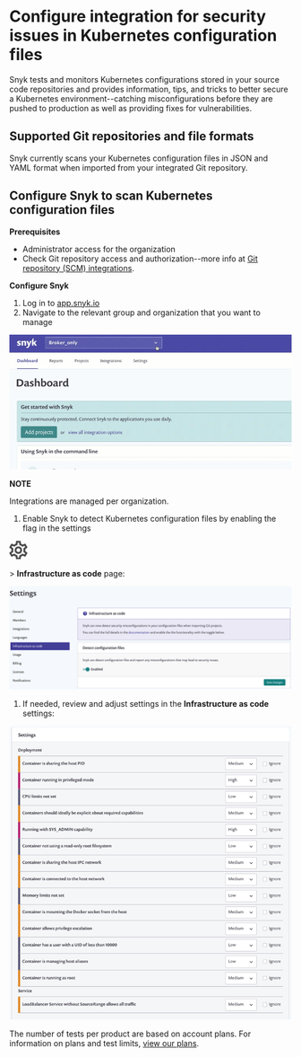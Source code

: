 # Configure integration for security issues in Kubernetes configuration files

Snyk tests and monitors Kubernetes configurations stored in your source code repositories and provides information, tips, and tricks to better secure a Kubernetes environment--catching misconfigurations before they are pushed to production as well as providing fixes for vulnerabilities.

## Supported Git repositories and file formats

Snyk currently scans your Kubernetes configuration files in JSON and YAML format when imported from your integrated Git repository.

## Configure Snyk to scan Kubernetes configuration files

**Prerequisites**

* Administrator access for the organization
* Check Git repository access and authorization--more info at [Git repository \(SCM\) integrations](https://support.snyk.io/hc/en-us/sections/360001138098-Git-repository-SCM-integrations).

**Configure Snyk**

1. Log in to [app.snyk.io](https://app.snyk.io/)
2. Navigate to the relevant group and organization that you want to manage

![AddProjectMenu.gif](../../.gitbook/assets/add-artifactory-images%20%281%29%20%282%29%20%281%29.gif)

**NOTE**

Integrations are managed per organization.

1. Enable Snyk to detect Kubernetes configuration files by enabling the flag in the settings

![cog\_icon.png](../../.gitbook/assets/cog_icon.png)

&gt; **Infrastructure as code** page:

![Screenshot\_2020-08-18\_at\_17.29.49.png](../../.gitbook/assets/screenshot_2020-08-18_at_17.29.49.png)

1. If needed, review and adjust settings in the **Infrastructure as code** settings:

![Configure-Policies.png](../../.gitbook/assets/uuid-34af73f5-ffde-39bb-ffa4-364884089b2e-en.png)

The number of tests per product are based on account plans. For information on plans and test limits, [view our plans](https://snyk.io/plans/).

